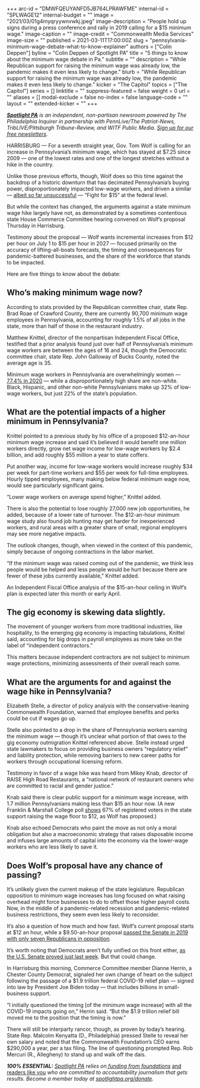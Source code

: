 +++
arc-id = "DMWFQEUYANFD5JB764LPRAWFME"
internal-id = "SPLWAGE12"
internal-budget = ""
image = "2021/03/01g4myqryywnvwkj.jpeg"
image-description = "People hold up signs during a press conference and rally in 2019 calling for a $15 minimum wage."
image-caption = ""
image-credit = "Commonwealth Media Services"
image-size = ""
published = 2021-03-11T17:00:00Z
slug = "pennsylvania-minimum-wage-debate-what-to-know-explainer"
authors = ["Colin Deppen"]
byline = "Colin Deppen of Spotlight PA"
title = "5 things to know about the minimum wage debate in Pa."
subtitle = ""
description = "While Republican support for raising the minimum wage was already low, the pandemic makes it even less likely to change."
blurb = "While Republican support for raising the minimum wage was already low, the pandemic makes it even less likely to change."
kicker = "The Capitol"
topics = ["The Capitol"]
series = []
linktitle = ""
suppress-featured = false
weight = 0
url = ""
aliases = []
modal-exclude = false
no-index = false
language-code = ""
layout = ""
extended-kicker = ""
+++

<a href="https://www.spotlightpa.org/"><i><b>Spotlight PA</b></i></a><i> is an independent, non-partisan newsroom powered by The Philadelphia Inquirer in partnership with PennLive/The Patriot-News, TribLIVE/Pittsburgh Tribune-Review, and WITF Public Media. </i><a href="https://www.spotlightpa.org/newsletters"><i>Sign up for our free newsletters</i></a><i>.</i>

HARRISBURG — For a seventh straight year, Gov. Tom Wolf is calling for an increase in Pennsylvania’s minimum wage, which has stayed at $7.25 since 2009 — one of the lowest rates and one of the longest stretches without a hike in the country.

Unlike those previous efforts, though, Wolf does so this time against the backdrop of a historic downturn that has decimated Pennsylvania’s buying power, disproportionately impacted low-wage workers, and driven a similar — <a href="https://www.nytimes.com/live/2021/03/05/us/joe-biden-news">albeit so far unsuccessful</a> — “Fight for $15” at the federal level.

But while the context has changed, the arguments against a state minimum wage hike largely have not, as demonstrated by a sometimes contentious state House Commerce Committee hearing convened on Wolf’s proposal Thursday in Harrisburg.

<script src="https://www.spotlightpa.org/embed.js" async></script><div data-spl-embed-version="1" data-spl-src="https://www.spotlightpa.org/embeds/newsletter/"></div>

Testimony about the proposal — Wolf wants incremental increases from $12 per hour on July 1 to $15 per hour in 2027 — focused primarily on the accuracy of lifting-all-boats forecasts, the timing and consequences for pandemic-battered businesses, and the share of the workforce that stands to be impacted.

Here are five things to know about the debate:

## Who’s making minimum wage now?

According to stats provided by the Republican committee chair, state Rep. Brad Roae of Crawford County, there are currently 90,700 minimum wage employees in Pennsylvania, accounting for roughly 1.5% of all jobs in the state, more than half of those in the restaurant industry.

Matthew Knittel, director of the nonpartisan Independent Fiscal Office, testified that a prior analysis found just over half of Pennsylvania’s minimum wage workers are between the ages of 16 and 24, though the Democratic committee chair, state Rep. John Galloway of Bucks County, noted the average age is 35.

Minimum wage workers in Pennsylvania are overwhelmingly women — <a href="https://www.workstats.dli.pa.gov/Documents/Minimum%20Wage%20Reports/Minimum%20Wage%20Report%202021.pdf">77.4% in 2020</a> — while a disproportionately high share are non-white. Black, Hispanic, and other non-white Pennsylvanians make up 32% of low-wage workers, but just 22% of the state’s population.

## What are the potential impacts of a higher minimum in Pennsylvania?

Knittel pointed to a previous study by his office of a proposed $12-an-hour minimum wage increase and said it’s believed it would benefit one million workers directly, grow net wage income for low-wage workers by $2.4 billion, and add roughly $55 million a year to state coffers.

Put another way, income for low-wage workers would increase roughly $34 per week for part-time workers and $55 per week for full-time employees. Hourly tipped employees, many making below federal minimum wage now, would see particularly significant gains.

“Lower wage workers on average spend higher,” Knittel added.

There is also the potential to lose roughly 27,000 new job opportunities, he added, because of a lower rate of turnover. The $12-an-hour minimum wage study also found job hunting may get harder for inexperienced workers, and rural areas with a greater share of small, regional employers may see more negative impacts.

The outlook changes, though, when viewed in the context of this pandemic, simply because of ongoing contractions in the labor market.

“If the minimum wage was raised coming out of the pandemic, we think less people would be helped and less people would be hurt because there are fewer of these jobs currently available,” Knittel added.

An Independent Fiscal Office analysis of the $15-an-hour ceiling in Wolf’s plan is expected later this month or early April.

## The gig economy is skewing data slightly.

The movement of younger workers from more traditional industries, like hospitality, to the emerging gig economy is impacting tabulations, Knittel said, accounting for big drops in payroll employees as more take on the label of “independent contractors.”

This matters because independent contractors are not subject to minimum wage protections, minimizing assessments of their overall reach some.

## What are the arguments for and against the wage hike in Pennsylvania?

Elizabeth Stelle, a director of policy analysis with the conservative-leaning Commonwealth Foundation, warned that employee benefits and perks could be cut if wages go up.

Stelle also pointed to a drop in the share of Pennsylvania workers earning the minimum wage — though it’s unclear what portion of that owes to the gig economy outmigration Knittel referenced above. Stelle instead urged state lawmakers to focus on providing business owners “regulatory relief” and liability protection, while removing barriers to new career paths for workers through occupational licensing reform.

Testimony in favor of a wage hike was heard from Mikey Knab, director of RAISE High Road Restaurants, a “national network of restaurant owners who are committed to racial and gender justice.”

Knab said there is clear public support for a minimum wage increase, with 1.7 million Pennsylvanians making less than $15 an hour now. (A new Franklin &amp; Marshall College poll <a href="https://www.fandm.edu/uploads/files/463875674302125332-fmmarch2021-summaryoffindings.pdf">shows</a> 67% of registered voters in the state support raising the wage floor to $12, as Wolf has proposed.)

Knab also echoed Democrats who paint the move as not only a moral obligation but also a macroeconomic strategy that raises disposable income and infuses large amounts of capital into the economy via the lower-wage workers who are less likely to save it.

## Does Wolf’s proposal have any chance of passing?

It’s unlikely given the current makeup of the state legislature. Republican opposition to minimum wage increases has long focused on what raising overhead might force businesses to do to offset those higher payroll costs. Now, in the middle of a pandemic-related recession and pandemic-related business restrictions, they seem even less likely to reconsider.

It’s also a question of how much and how fast. Wolf’s current proposal starts at $12 an hour, while a $9.50-an-hour proposal <a href="https://www.pennlive.com/news/2019/11/minimum-wage-increases-passes-in-state-senate-bigger-test-will-come-in-state-house.html">passed the Senate in 2019 with only seven Republicans in opposition</a>.

<script src="https://www.spotlightpa.org/embed.js" async></script><div data-spl-embed-version="1" data-spl-src="https://www.spotlightpa.org/embeds/donate/?teaser_text=If%20you%20learned%20something%20from%20this%20report%2C%20pay%20it%20forward%20and%20become%20a%20member%20of%20Spotlight%20PA%20so%20someone%20else%20can%20in%20the%20future.&cta_text=CLICK%20TO%20CONTRIBUTE&eyebrow_text=WHILE%20YOU'RE%20HERE..."></div>

It’s worth noting that Democrats aren’t fully unified on this front either, <a href="https://www.businessinsider.com/8-democrats-voted-against-raising-minimum-wage-worth-43-million-2021-3">as the U.S. Senate proved just last week</a>. But that could change.

In Harrisburg this morning, Commerce Committee member Dianne Herrin, a Chester County Democrat, signaled her own change of heart on the subject following the passage of a $1.9 trillion federal COVID-19 relief plan — signed into law by President Joe Biden today — that includes billions in small-business support.

“I initially questioned the timing [of the minimum wage increase] with all the COVID-19 impacts going on,” Herrin said. “But the $1.9 trillion relief bill moved me to the position that the timing is now.”

There will still be interparty rancor, though, as proven by today’s hearing. State Rep. Malcolm Kenyatta (D., Philadelphia) pressed Stelle to reveal her own salary and noted that the Commonwealth Foundation’s CEO earns $290,000 a year, per a tax filing. The line of questioning prompted Rep. Rob Mercuri (R., Allegheny) to stand up and walk off the dais.

<i><b>100% ESSENTIAL:</b></i><i> </i><a href="https://www.spotlightpa.org/"><i>Spotlight PA</i></a><i> relies on</i><a href="https://www.spotlightpa.org/support"><i> funding from foundations</i></a><i> </i><a href="https://www.spotlightpa.org/support">and readers like you</a><i> who are committed to accountability journalism that gets results. Become a member today at </i><a href="http://spotlightpa.fundjournalism.org/donate?campaign=701Dn000000YgovIAC"><i>spotlightpa.org/donate</i></a><i>.</i>
